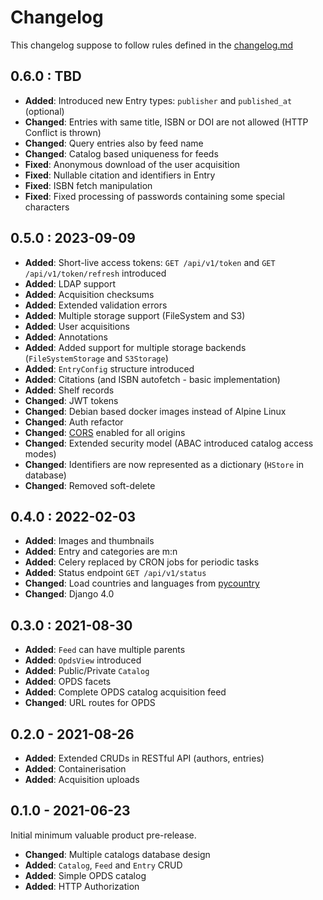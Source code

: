 # Changelog

This changelog suppose to follow rules defined in the [changelog.md](https://changelog.md)

## 0.6.0 : TBD

- **Added**: Introduced new Entry types: `publisher` and `published_at` (optional)
- **Changed**: Entries with same title, ISBN or DOI are not allowed (HTTP Conflict is thrown)
- **Changed**: Query entries also by feed name
- **Changed**: Catalog based uniqueness for feeds
- **Fixed**: Anonymous download of the user acquisition
- **Fixed**: Nullable citation and identifiers in Entry
- **Fixed**: ISBN fetch manipulation
- **Fixed**: Fixed processing of passwords containing some special characters

## 0.5.0 : 2023-09-09

- **Added**: Short-live access tokens: `GET /api/v1/token` and `GET /api/v1/token/refresh` introduced
- **Added**: LDAP support
- **Added**: Acquisition checksums
- **Added**: Extended validation errors
- **Added**: Multiple storage support (FileSystem and S3)
- **Added**: User acquisitions
- **Added**: Annotations
- **Added**: Added support for multiple storage backends (`FileSystemStorage` and `S3Storage`)
- **Added**: `EntryConfig` structure introduced
- **Added**: Citations (and ISBN autofetch - basic implementation)
- **Added**: Shelf records
- **Changed**: JWT tokens
- **Changed**: Debian based docker images instead of Alpine Linux
- **Changed**: Auth refactor
- **Changed**: [CORS](https://developer.mozilla.org/en-US/docs/Web/HTTP/CORS) enabled for all origins
- **Changed**: Extended security model (ABAC introduced catalog access modes)
- **Changed**: Identifiers are now represented as a dictionary (`HStore` in database)
- **Changed**: Removed soft-delete

## 0.4.0 : 2022-02-03

- **Added**: Images and thumbnails
- **Added**: Entry and categories are m:n
- **Added**: Celery replaced by CRON jobs for periodic tasks
- **Added**: Status endpoint `GET /api/v1/status`
- **Changed**: Load countries and languages from [pycountry](https://github.com/flyingcircusio/pycountry)
- **Changed**: Django 4.0

## 0.3.0 : 2021-08-30

- **Added**: `Feed` can have multiple parents
- **Added**: `OpdsView` introduced
- **Added**: Public/Private `Catalog`
- **Added**: OPDS facets
- **Added**: Complete OPDS catalog acquisition feed
- **Changed**: URL routes for OPDS

## 0.2.0 - 2021-08-26

- **Added**: Extended CRUDs in RESTful API (authors, entries)
- **Added**: Containerisation
- **Added**: Acquisition uploads

## 0.1.0 - 2021-06-23

Initial minimum valuable product pre-release.

- **Changed**: Multiple catalogs database design
- **Added**: `Catalog`, `Feed` and `Entry` CRUD
- **Added**: Simple OPDS catalog
- **Added**: HTTP Authorization
